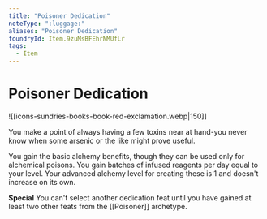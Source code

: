```yaml
---
title: "Poisoner Dedication"
noteType: ":luggage:"
aliases: "Poisoner Dedication"
foundryId: Item.9zuMsBFEhrNMUfLr
tags:
  - Item
---
```


# Poisoner Dedication
![[icons-sundries-books-book-red-exclamation.webp|150]]

You make a point of always having a few toxins near at hand-you never know when some arsenic or the like might prove useful.

You gain the basic alchemy benefits, though they can be used only for alchemical poisons. You gain batches of infused reagents per day equal to your level. Your advanced alchemy level for creating these is 1 and doesn't increase on its own.

**Special** You can't select another dedication feat until you have gained at least two other feats from the [[Poisoner]] archetype.
